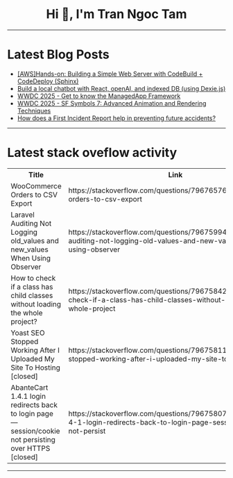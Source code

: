 <h1 align="center">Hi 👋, I'm Tran Ngoc Tam</h1>

---

# Latest Blog Posts 
<!-- BLOG-POST-LIST:START -->
- [[AWS]Hands-on: Building a Simple Web Server with CodeBuild + CodeDeploy &lpar;Sphinx&rpar;](https://dev.to/masakiokuda/awshands-on-building-a-simple-web-server-with-codebuild-codedeploy-sphinx-3h7b)
- [Build a local chatbot with React, openAI, and indexed DB &lpar;using Dexie.js&rpar;](https://dev.to/angeldavid218/build-a-local-chatbot-with-react-openai-and-indexed-db-using-dexiejs-16oo)
- [WWDC 2025 - Get to know the ManagedApp Framework](https://dev.to/arshtechpro/wwdc-2025-get-to-know-the-managedapp-framework-17do)
- [WWDC 2025 - SF Symbols 7: Advanced Animation and Rendering Techniques](https://dev.to/arshtechpro/wwdc-2025-sf-symbols-7-advanced-animation-and-rendering-techniques-f7m)
- [How does a First Incident Report help in preventing future accidents?](https://dev.to/writegenic/how-does-a-first-incident-report-help-in-preventing-future-accidents-5cco)
<!-- BLOG-POST-LIST:END -->

---

# Latest stack oveflow activity
<table>
  <tr><th>Title</th><th>Link</th></tr>
  <!-- STACKOVERFLOW:START --><tr><td>WooCommerce Orders to CSV Export</td><td>https://stackoverflow.com/questions/79676576/woocommerce-orders-to-csv-export</td></tr><tr><td>Laravel Auditing Not Logging old_values and new_values When Using Observer</td><td>https://stackoverflow.com/questions/79675994/laravel-auditing-not-logging-old-values-and-new-values-when-using-observer</td></tr><tr><td>How to check if a class has child classes without loading the whole project?</td><td>https://stackoverflow.com/questions/79675842/how-to-check-if-a-class-has-child-classes-without-loading-the-whole-project</td></tr><tr><td>Yoast SEO Stopped Working After I Uploaded My Site To Hosting [closed]</td><td>https://stackoverflow.com/questions/79675811/yoast-seo-stopped-working-after-i-uploaded-my-site-to-hosting</td></tr><tr><td>AbanteCart 1.4.1 login redirects back to login page — session/cookie not persisting over HTTPS [closed]</td><td>https://stackoverflow.com/questions/79675807/abantecart-1-4-1-login-redirects-back-to-login-page-session-cookie-not-persist</td></tr><!-- STACKOVERFLOW:END -->
</table>

---


